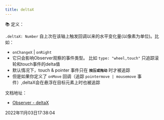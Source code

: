 ```yaml
---
title: deltaX
---
```



📚 定义：

`.deltaX: Number` 自上次在该轴上触发回调以来的水平变化量(以像素为单位)。比如：
- `onChangeX` | `onRight`
- 它只会影响Observer观察的事件类型。 比如 `type: "wheel,touch"` 只追踪滚轮和touch事件的delta值
- 默认情况下，touch & pointer 事件只在 **`按压或拖动`** 时才被追踪
- 但是如果你定义了 `onMove` 回调（追踪 `pointermove | mousemove` 事件）,deltaX会在悬浮在目标元素上时也被追踪




文档地址：

- [Observer - deltaX](https://greensock.com/docs/v3/Plugins/Observer/deltaX)



2022年11月03日17:38:04

